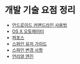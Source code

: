 # 개발 기술 요점 정리

* <a href="./android/command_line">안드로이드 커맨드라인 사용법</a>
* <a href="./osx/automator">OS X 오토메이터</a>
* <a href="./perforce/">퍼포스</a>
* <a href="./spine/user_guide">스파인 유저 가이드</a>
* <a href="./spine/change_log">스파인 변경 사항</a>
* <a href="./unreal_engine/">언리얼 엔진</a>
